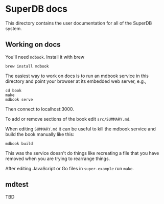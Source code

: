 # SuperDB docs

This directory contains the user documentation for all of the SuperDB system.

## Working on docs

You'll need `mdbook`.  Install it with brew
```
brew install mdbook
```

The easiest way to work on docs is to run an mdbook service in this directory
and point your browser at its embedded web server, e.g., 
```
cd book
make
mdbook serve
```
Then connect to localhost:3000.

To add or remove sections of the book edit `src/SUMMARY.md`.

When editing `SUMMARY.md` it can be useful to kill the mdbook service 
and build the book manually like this:
```
mdbook build
```
This was the service doesn't do things like recreating a file that you have 
removed when you are trying to rearrange things.

After editing JavaScript or Go files in `super-example` run `make`.

## mdtest

TBD

